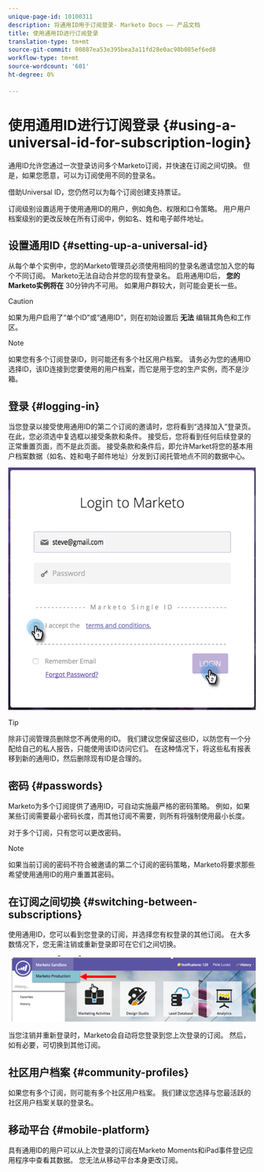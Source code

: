 ```yaml
---
unique-page-id: 10100311
description: 将通用ID用于订阅登录- Marketo Docs —— 产品文档
title: 使用通用ID进行订阅登录
translation-type: tm+mt
source-git-commit: 00887ea53e395bea3a11fd28e0ac98b085ef6ed8
workflow-type: tm+mt
source-wordcount: '601'
ht-degree: 0%

---
```



# 使用通用ID进行订阅登录 {#using-a-universal-id-for-subscription-login}

通用ID允许您通过一次登录访问多个Marketo订阅，并快速在订阅之间切换。 但是，如果您愿意，可以为订阅使用不同的登录名。

借助Universal ID，您仍然可以为每个订阅创建支持票证。

订阅级别设置适用于使用通用ID的用户，例如角色、权限和口令策略。 用户用户档案级别的更改反映在所有订阅中，例如名、姓和电子邮件地址。

## 设置通用ID {#setting-up-a-universal-id}

从每个单个实例中，您的Marketo管理员必须使用相同的登录名邀请您加入您的每个不同订阅。 Marketo无法自动合并您的现有登录名。 启用通用ID后， **您的Marketo实例将在** 30分钟内不可用。 如果用户群较大，则可能会更长一些。

>[!CAUTION]
>
>如果为用户启用了“单个ID”或“通用ID”，则在初始设置后 **无法** 编辑其角色和工作区。

>[!NOTE]
>
>如果您有多个订阅登录ID，则可能还有多个社区用户档案。 请务必为您的通用ID选择ID，该ID连接到您要使用的用户档案，而它是用于您的生产实例，而不是沙箱。

## 登录 {#logging-in}

当您登录以接受使用通用ID的第二个订阅的邀请时，您将看到“选择加入”登录页。 在此，您必须选中复选框以接受条款和条件。 接受后，您将看到任何后续登录的正常重置页面，而不是此页面。 接受条款和条件后，即允许Market将您的基本用户档案数据（如名、姓和电子邮件地址）分发到订阅托管地点不同的数据中心。

![](assets/new-login-reduced-hands-name.png)

>[!TIP]
>
>除非订阅管理员删除您不再使用的ID。 我们建议您保留这些ID，以防您有一个分配给自己的私人报告，只能使用该ID访问它们。 在这种情况下，将这些私有报表移到新的通用ID，然后删除现有ID是合理的。

## 密码 {#passwords}

Marketo为多个订阅提供了通用ID，可自动实施最严格的密码策略。 例如，如果某些订阅需要最小密码长度，而其他订阅不需要，则所有将强制使用最小长度。

对于多个订阅，只有您可以更改密码。

>[!NOTE]
>
>如果当前订阅的密码不符合被邀请的第二个订阅的密码策略，Marketo将要求那些希望使用通用ID的用户重置其密码。

## 在订阅之间切换 {#switching-between-subscriptions}

使用通用ID，您可以看到您登录的订阅，并选择您有权登录的其他订阅。 在大多数情况下，您无需注销或重新登录即可在它们之间切换。

![](assets/image2016-11-3-15-3a10-3a16.png)

当您注销并重新登录时，Marketo会自动将您登录到您上次登录的订阅。 然后，如有必要，可切换到其他订阅。

## 社区用户档案 {#community-profiles}

如果您有多个订阅，则可能有多个社区用户档案。 我们建议您选择与您最活跃的社区用户档案关联的登录名。

## 移动平台 {#mobile-platform}

具有通用ID的用户可以从上次登录的订阅在Marketo Moments和iPad事件登记应用程序中查看其数据。 您无法从移动平台本身更改订阅。

